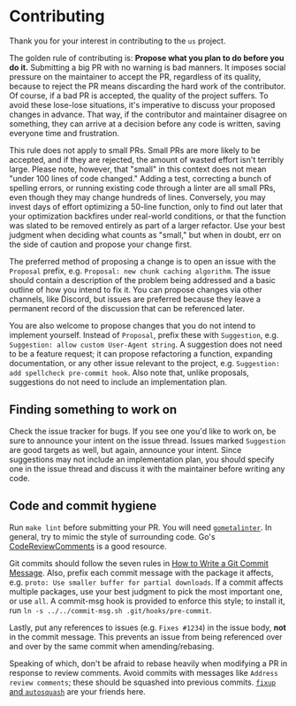 # Contributing

Thank you for your interest in contributing to the `us` project.

The golden rule of contributing is: **Propose what you plan to do before you
do it.** Submitting a big PR with no warning is bad manners. It imposes social
pressure on the maintainer to accept the PR, regardless of its quality,
because to reject the PR means discarding the hard work of the contributor. Of
course, if a bad PR is accepted, the quality of the project suffers. To avoid
these lose-lose situations, it's imperative to discuss your proposed changes
in advance. That way, if the contributor and maintainer disagree on something,
they can arrive at a decision before any code is written, saving everyone time
and frustration.

This rule does not apply to small PRs. Small PRs are more likely to be
accepted, and if they are rejected, the amount of wasted effort isn't terribly
large. Please note, however, that "small" in this context does not mean "under
100 lines of code changed." Adding a test, correcting a bunch of spelling
errors, or running existing code through a linter are all small PRs, even
though they may change hundreds of lines. Conversely, you may invest days of
effort optimizing a 50-line function, only to find out later that your
optimization backfires under real-world conditions, or that the function was
slated to be removed entirely as part of a larger refactor. Use your best
judgment when deciding what counts as "small," but when in doubt, err on the
side of caution and propose your change first.

The preferred method of proposing a change is to open an issue with the
`Proposal` prefix, e.g. `Proposal: new chunk caching algorithm`. The issue
should contain a description of the problem being addressed and a basic
outline of how you intend to fix it. You can propose changes via other
channels, like Discord, but issues are preferred because they leave a
permanent record of the discussion that can be referenced later.

You are also welcome to propose changes that you do not intend to implement
yourself. Instead of `Proposal`, prefix these with `Suggestion`, e.g.
`Suggestion: allow custom User-Agent string`. A suggestion does not need to be
a feature request; it can propose refactoring a function, expanding
documentation, or any other issue relevant to the project, e.g. `Suggestion:
add spellcheck pre-commit hook`. Also note that, unlike proposals, suggestions
do not need to include an implementation plan.


## Finding something to work on

Check the issue tracker for bugs. If you see one you'd like to work on, be
sure to announce your intent on the issue thread. Issues marked `Suggestion`
are good targets as well, but again, announce your intent. Since suggestions
may not include an implementation plan, you should specify one in the issue
thread and discuss it with the maintainer before writing any code.


## Code and commit hygiene

Run `make lint` before submitting your PR. You will need
[`gometalinter`][meta]. In general, try to mimic the style of surrounding
code. Go's [CodeReviewComments][crc] is a good resource.

Git commits should follow the seven rules in [How to Write a Git Commit
Message][commit]. Also, prefix each commit message with the package it
affects, e.g. `proto: Use smaller buffer for partial downloads`. If a commit
affects multiple packages, use your best judgment to pick the most important
one, or use `all`. A commit-msg hook is provided to enforce this style; to
install it, run `ln -s ../../commit-msg.sh .git/hooks/pre-commit`.

Lastly, put any references to issues (e.g. `Fixes #1234`) in the issue body,
**not** in the commit message. This prevents an issue from being referenced
over and over by the same commit when amending/rebasing.

Speaking of which, don't be afraid to rebase heavily when modifying a PR in
response to review comments. Avoid commits with messages like `Address review
comments`; these should be squashed into previous commits. [`fixup` and
`autosquash`][fixup] are your friends here.


[meta]: https://github.com/alecthomas/gometalinter
[crc]: https://github.com/golang/go/wiki/CodeReviewComments
[commit]: https://chris.beams.io/posts/git-commit
[fixup]: https://fle.github.io/git-tip-keep-your-branch-clean-with-fixup-and-autosquash.html
